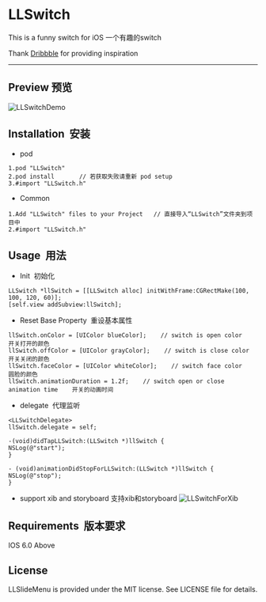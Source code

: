 LLSwitch
==================


This is a funny switch for iOS
一个有趣的switch

Thank [Dribbble](https://dribbble.com/shots/2706143-Dribbble-Debut-Boring-Funny-Slider-Animation) for providing inspiration

----------


Preview  预览
-------------
![LLSwitchDemo](https://github.com/lilei644/LLSwitch/blob/master/Preview/LLSwitchDemo.gif)

## Installation &nbsp;安装
* pod
```
1.pod "LLSwitch"
2.pod install       // 若获取失败请重新 pod setup
3.#import "LLSwitch.h"
```
* Common
```
1.Add "LLSwitch" files to your Project   // 直接导入“LLSwitch”文件夹到项目中
2.#import "LLSwitch.h"
```

## Usage &nbsp;用法
* Init &nbsp;初始化
```
LLSwitch *llSwitch = [[LLSwitch alloc] initWithFrame:CGRectMake(100, 100, 120, 60)];
[self.view addSubview:llSwitch];
```
* Reset Base Property &nbsp;重设基本属性
```
llSwitch.onColor = [UIColor blueColor];    // switch is open color    开关打开的颜色
llSwitch.offColor = [UIColor grayColor];    // switch is close color    开关关闭的颜色
llSwitch.faceColor = [UIColor whiteColor];    // switch face color    圆脸的颜色
llSwitch.animationDuration = 1.2f;    // switch open or close animation time    开关的动画时间
```

* delegate &nbsp;代理监听
```
<LLSwitchDelegate>
llSwitch.delegate = self;

-(void)didTapLLSwitch:(LLSwitch *)llSwitch {
NSLog(@"start");
}

- (void)animationDidStopForLLSwitch:(LLSwitch *)llSwitch {
NSLog(@"stop");
}
```
* support xib and storyboard&nbsp;支持xib和storyboard
![LLSwitchForXib](https://github.com/lilei644/LLSwitch/blob/master/Preview/LLSwitchForXib.png)

## Requirements &nbsp;版本要求
IOS 6.0 Above

## License
LLSlideMenu is provided under the MIT license. See LICENSE file for details.

